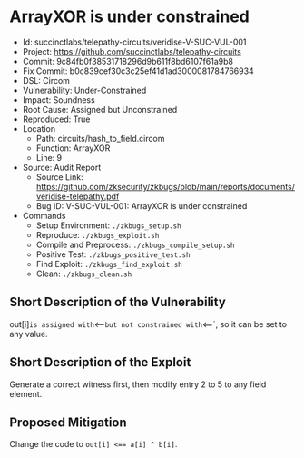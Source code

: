 # ArrayXOR is under constrained

* Id: succinctlabs/telepathy-circuits/veridise-V-SUC-VUL-001
* Project: https://github.com/succinctlabs/telepathy-circuits
* Commit: 9c84fb0f38531718296d9b611f8bd6107f61a9b8
* Fix Commit: b0c839cef30c3c25ef41d1ad3000081784766934
* DSL: Circom
* Vulnerability: Under-Constrained
* Impact: Soundness
* Root Cause: Assigned but Unconstrained
* Reproduced: True
* Location
  - Path: circuits/hash_to_field.circom
  - Function: ArrayXOR
  - Line: 9
* Source: Audit Report
  - Source Link: https://github.com/zksecurity/zkbugs/blob/main/reports/documents/veridise-telepathy.pdf
  - Bug ID: V-SUC-VUL-001: ArrayXOR is under constrained
* Commands
  - Setup Environment: `./zkbugs_setup.sh`
  - Reproduce: `./zkbugs_exploit.sh`
  - Compile and Preprocess: `./zkbugs_compile_setup.sh`
  - Positive Test: `./zkbugs_positive_test.sh`
  - Find Exploit: `./zkbugs_find_exploit.sh`
  - Clean: `./zkbugs_clean.sh`

## Short Description of the Vulnerability

out[i]` is assigned with `<--` but not constrained with `<==`, so it can be set to any value.

## Short Description of the Exploit

Generate a correct witness first, then modify entry 2 to 5 to any field element.

## Proposed Mitigation

Change the code to `out[i] <== a[i] ^ b[i]`.

